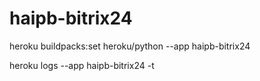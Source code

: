 # haipb-bitrix24

heroku buildpacks:set heroku/python --app haipb-bitrix24

heroku logs --app haipb-bitrix24 -t